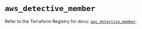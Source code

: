 # `aws_detective_member`

Refer to the Terraform Registry for docs: [`aws_detective_member`](https://registry.terraform.io/providers/hashicorp/aws/5.100.0/docs/resources/detective_member).
